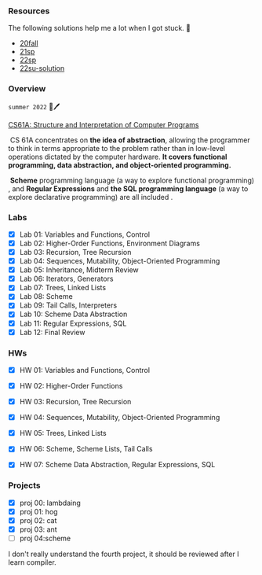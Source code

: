 ### Resources

The following solutions help me a lot when I got stuck. 🎉

* [20fall](https://github.com/kckckcd/cs-61a-fall2020-)
* [21sp](https://github.com/MartinLwx/CS61A-Fall-2021-UCB)
* [22sp](https://github.com/caiscoding/CS61A-Spring2022)
* [22su-solution](https://github.com/WolleafLee/CS61ALearning/tree/main/solutions)

### Overview

`summer 2022`    🍔🖊️

[CS61A: Structure and Interpretation of Computer Programs](https://inst.eecs.berkeley.edu/~cs61a/su22/) 

​	CS 61A concentrates on **the idea of abstraction**, allowing the programmer to think in terms appropriate to the problem rather than in low-level operations dictated by the computer hardware. **It covers functional programming, data abstraction, and object-oriented programming.** 

​	**Scheme** programming language  (a way to explore functional programming) , and **Regular Expressions** and **the SQL programming language** (a way to explore declarative programming) are all included .

### Labs

- [x] Lab 01: Variables and Functions, Control
- [x] Lab 02: Higher-Order Functions, Environment Diagrams
- [x] Lab 03: Recursion, Tree Recursion
- [x] Lab 04: Sequences, Mutability, Object-Oriented Programming
- [x] Lab 05: Inheritance, Midterm Review
- [x]  Lab 06: Iterators, Generators
- [x] Lab 07: Trees, Linked Lists
- [x] Lab 08: Scheme
- [x] Lab 09: Tail Calls, Interpreters
- [x] Lab 10: Scheme Data Abstraction
- [x] Lab 11: Regular Expressions, SQL
- [x] Lab 12: Final Review

###  HWs

- [x] HW 01: Variables and Functions, Control
- [x] HW 02: Higher-Order Functions
- [x] HW 03: Recursion, Tree Recursion
- [x] HW 04: Sequences, Mutability, Object-Oriented Programming
- [x] HW 05: Trees, Linked Lists
- [x] HW 06: Scheme, Scheme Lists, Tail Calls
- [x] HW 07: Scheme Data Abstraction, Regular Expressions, SQL



### Projects

- [x] proj 00: lambdaing
- [x] proj 01: hog
- [x] proj 02: cat
- [x] proj 03: ant
- [ ] proj 04:scheme

I don't really understand the fourth project, it should be reviewed after I learn compiler.

